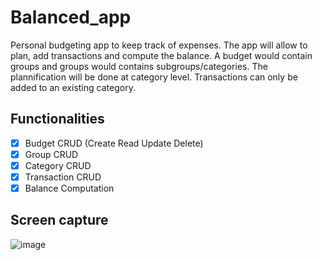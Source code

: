 # Balanced_app
Personal budgeting app to keep track of expenses. The app will allow to plan, add transactions and compute the balance. A budget would contain groups and groups would contains subgroups/categories. The plannification will be done at category level. Transactions can only be added to an existing category.

## Functionalities
- [x] Budget CRUD (Create Read Update Delete)
- [x] Group CRUD
- [x] Category CRUD
- [x] Transaction CRUD
- [x] Balance Computation

## Screen capture
![image](https://user-images.githubusercontent.com/43120988/150706362-ad7ef5af-e252-4257-8565-925c89c71809.png)
